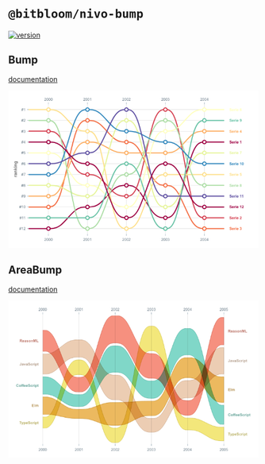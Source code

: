# `@bitbloom/nivo-bump`

[![version](https://img.shields.io/npm/v/@bitbloom/nivo-bump.svg?style=flat-square)](https://www.npmjs.com/package/@bitbloom/nivo-bump)

## Bump

[documentation](http://nivo.rocks/bump/)

![Bump](https://raw.githubusercontent.com/plouc/nivo/master/packages/bump/doc/bump.png)

## AreaBump

[documentation](http://nivo.rocks/area-bump/)

![Bump](https://raw.githubusercontent.com/plouc/nivo/master/packages/bump/doc/area-bump.png)
